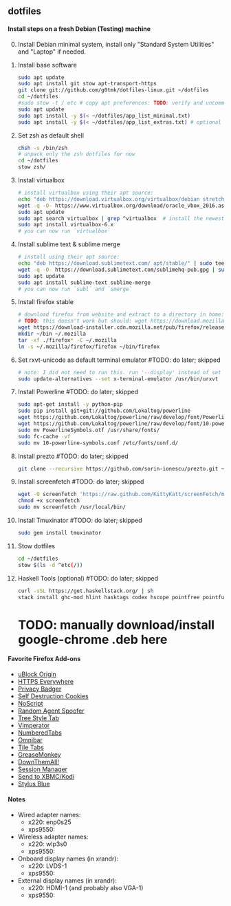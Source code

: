 ## dotfiles

#### Install steps on a fresh Debian (Testing) machine

0. Install Debian minimal system, install only "Standard System Utilities" and "Laptop" if needed.

1. Install base software

    ```bash
    sudo apt update
    sudo apt install git stow apt-transport-https
    git clone git://github.com/g0tmk/dotfiles-linux.git ~/dotfiles
    cd ~/dotfiles
    #sudo stow -t / etc # copy apt preferences: TODO: verify and uncomment
    sudo apt update
    sudo apt install -y $(< ~/dotfiles/app_list_minimal.txt)
    sudo apt install -y $(< ~/dotfiles/app_list_extras.txt) # optional
    ```

6. Set zsh as default shell

    ```bash
    chsh -s /bin/zsh
    # unpack only the zsh dotfiles for now
    cd ~/dotfiles
    stow zsh/
    ```

2. Install virtualbox

    ```bash
    # install virtualbox using their apt source:
    echo "deb https://download.virtualbox.org/virtualbox/debian stretch contrib" | sudo tee /etc/apt/sources.list.d/virtualbox.list
    wget -q -O- https://www.virtualbox.org/download/oracle_vbox_2016.asc | sudo apt-key add
    sudo apt update
    sudo apt search virtualbox | grep ^virtualbox  # install the newest available
    sudo apt install virtualbox-6.x
    # you can now run `virtualbox`
    ```

3. Install sublime text & sublime merge

    ```bash
    # install using their apt source:
    echo "deb https://download.sublimetext.com/ apt/stable/" | sudo tee /etc/apt/sources.list.d/sublime-text.list
    wget -q -O- https://download.sublimetext.com/sublimehq-pub.gpg | sudo apt-key add
    sudo apt update
    sudo apt install sublime-text sublime-merge
    # you can now run `subl` and `smerge`
    ```

4. Install firefox stable

    ```bash
    # download firefox from website and extract to a directory in home:
    # TODO: this doesn't work but should: wget https://download.mozilla.org/?product=firefox-latest-ssl&os=linux64&lang=en-US
    wget https://download-installer.cdn.mozilla.net/pub/firefox/releases/66.0.1/linux-x86_64/en-US/firefox-66.0.1.tar.bz2
    mkdir ~/bin ~/.mozilla
    tar -xf ./firefox* -C ~/.mozilla
    ln -s ~/.mozilla/firefox/firefox ~/bin/firefox
    ```

3. Set rxvt-unicode as default terminal emulator #TODO: do later; skipped

    ```bash
    # note: I did not need to run this. run '--display' instead of set to check
    sudo update-alternatives --set x-terminal-emulator /usr/bin/urxvt
    ```

4. Install Powerline #TODO: do later; skipped

    ```bash
    sudo apt-get install -y python-pip
    sudo pip install git+git://github.com/Lokaltog/powerline
    wget https://github.com/Lokaltog/powerline/raw/develop/font/PowerlineSymbols.otf
    wget https://github.com/Lokaltog/powerline/raw/develop/font/10-powerline-symbols.conf
    sudo mv PowerlineSymbols.otf /usr/share/fonts/
    sudo fc-cache -vf
    sudo mv 10-powerline-symbols.conf /etc/fonts/conf.d/
    ```

5. Install prezto #TODO: do later; skipped

    ```bash
    git clone --recursive https://github.com/sorin-ionescu/prezto.git ~/.zprezto
    ```

7. Install screenfetch #TODO: do later; skipped

    ```bash
    wget -O screenfetch 'https://raw.github.com/KittyKatt/screenFetch/master/screenfetch-dev'
    chmod +x screenfetch
    sudo mv screenfetch /usr/local/bin/
    ```

8. Install Tmuxinator #TODO: do later; skipped

    ```bash
    sudo gem install tmuxinator
    ```

9. Stow dotfiles

    ```bash
    cd ~/dotfiles
    stow $(ls -d ^etc(/))
    ```

10. Haskell Tools (optional) #TODO: do later; skipped

    ```bash
    curl -sSL https://get.haskellstack.org/ | sh
    stack install ghc-mod hlint hasktags codex hscope pointfree pointful hoogle hindent apply-refact
    ```

    # TODO: manually download/install google-chrome .deb here


#### Favorite Firefox Add-ons
- [uBlock Origin](https://addons.mozilla.org/pt-br/firefox/addon/ublock-origin/)
- [HTTPS Everywhere](https://www.eff.org/https-everywhere)
- [Privacy Badger](https://addons.mozilla.org/pt-br/firefox/addon/privacy-badger-firefox/)
- [Self Destruction Cookies](https://addons.mozilla.org/pt-br/firefox/addon/self-destructing-cookies/)
- [NoScript](https://addons.mozilla.org/en-us/firefox/addon/noscript/)
- [Random Agent Spoofer](https://addons.mozilla.org/pt-br/firefox/addon/random-agent-spoofer/)
- [Tree Style Tab](https://addons.mozilla.org/pt-br/firefox/addon/tree-style-tab/)
- [Vimperator](https://addons.mozilla.org/en-us/firefox/addon/vimperator/)
- [NumberedTabs](https://addons.mozilla.org/En-us/firefox/addon/numberedtabs/)
- [Omnibar](https://addons.mozilla.org/en-us/firefox/addon/omnibar/)
- [Tile Tabs](https://addons.mozilla.org/en-us/firefox/addon/tile-tabs/)
- [GreaseMonkey](https://addons.mozilla.org/en-us/firefox/addon/greasemonkey/)
- [DownThemAll!](https://addons.mozilla.org/en-us/firefox/addon/downthemall/)
- [Session Manager](https://addons.mozilla.org/en-us/firefox/addon/session-manager/)
- [Send to XBMC/Kodi](https://addons.mozilla.org/en-US/firefox/addon/send-to-xbmc/)
- [Stylus Blue](https://addons.mozilla.org/de/firefox/addon/stylus-blue/)

#### Notes
- Wired adapter names:
  - x220: enp0s25
  - xps9550:
- Wireless adapter names:
  - x220: wlp3s0
  - xps9550:
- Onboard display names (in xrandr):
  - x220: LVDS-1
  - xps9550:
- External display names (in xrandr):
  - x220: HDMI-1 (and probably also VGA-1)
  - xps9550:


